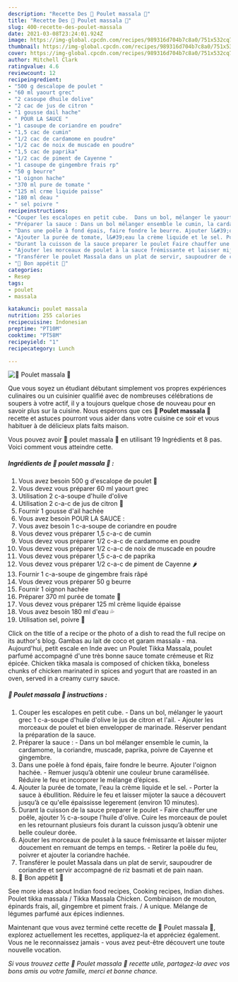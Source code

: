 ```yaml
---
description: "Recette Des 🍗 Poulet massala 🍗"
title: "Recette Des 🍗 Poulet massala 🍗"
slug: 400-recette-des-poulet-massala
date: 2021-03-08T23:24:01.924Z
image: https://img-global.cpcdn.com/recipes/989316d704b7c8a0/751x532cq70/🍗-poulet-massala-🍗-photo-principale-de-la-recette.jpg
thumbnail: https://img-global.cpcdn.com/recipes/989316d704b7c8a0/751x532cq70/🍗-poulet-massala-🍗-photo-principale-de-la-recette.jpg
cover: https://img-global.cpcdn.com/recipes/989316d704b7c8a0/751x532cq70/🍗-poulet-massala-🍗-photo-principale-de-la-recette.jpg
author: Mitchell Clark
ratingvalue: 4.6
reviewcount: 12
recipeingredient:
- "500 g descalope de poulet "
- "60 ml yaourt grec"
- "2 casoupe dhuile dolive"
- "2 cac de jus de citron "
- "1 gousse dail hache"
- " POUR LA SAUCE "
- "1 casoupe de coriandre en poudre"
- "1,5 cac de cumin"
- "1/2 cac de cardamome en poudre"
- "1/2 cac de noix de muscade en poudre"
- "1,5 cac de paprika"
- "1/2 cac de piment de Cayenne "
- "1 casoupe de gingembre frais rp"
- "50 g beurre"
- "1 oignon hache"
- "370 ml pure de tomate "
- "125 ml crme liquide paisse"
- "180 ml deau "
- " sel poivre "
recipeinstructions:
- "Couper les escalopes en petit cube.  Dans un bol, mélanger le yaourt grec 1 c-a-soupe d&#39;huile d&#39;olive le jus de citron et l&#39;ail. Ajouter les morceaux de poulet et bien envelopper de marinade. Réserver pendant la préparation de la sauce."
- "Préparer la sauce : Dans un bol mélanger ensemble le cumin, la cardamome, la coriandre, muscade, paprika, poivre de Cayenne et gingembre."
- "Dans une poêle à fond épais, faire fondre le beurre. Ajouter l&#39;oignon hachée. Remuer jusqu’à obtenir une couleur brune caramélisée. Réduire le feu et incorporer le mélange d’épices."
- "Ajouter la purée de tomate, l&#39;eau la crème liquide et le sel. Porter la sauce à ébullition. Réduire le feu et laisser mijoter la sauce a découvert jusqu’à ce qu&#39;elle épaississe legerement (environ 10 minutes)."
- "Durant la cuisson de la sauce preparer le poulet Faire chauffer une poêle, ajouter ½ c-a-soupe l&#39;huile d&#39;olive. Cuire les morceaux de poulet en les retournant plusieurs fois durant la cuisson jusqu’à obtenir une belle couleur dorée."
- "Ajouter les morceaux de poulet à la sauce frémissante et laisser mijoter doucement en remuant de temps en temps. Retirer la poêle du feu, poivrer et ajouter la coriandre hachée."
- "Transférer le poulet Massala dans un plat de servir, saupoudrer de coriandre et servir accompagné de riz basmati et de pain naan."
- "🍴 Bon appétit 🍴"
categories:
- Resep
tags:
- poulet
- massala

katakunci: poulet massala 
nutrition: 255 calories
recipecuisine: Indonesian
preptime: "PT10M"
cooktime: "PT58M"
recipeyield: "1"
recipecategory: Lunch

---
```



![🍗 Poulet massala 🍗](https://img-global.cpcdn.com/recipes/989316d704b7c8a0/751x532cq70/🍗-poulet-massala-🍗-photo-principale-de-la-recette.jpg)

Que vous soyez un étudiant débutant simplement vos propres expériences culinaires ou un cuisinier qualifié avec de nombreuses célébrations de soupers à votre actif, il y a toujours quelque chose de nouveau pour en savoir plus sur la cuisine. Nous espérons que ces <strong> 🍗 Poulet massala 🍗 </strong> recette et astuces pourront vous aider dans votre cuisine ce soir et vous habituer à de délicieux plats faits maison.

<!--inarticleads1-->

Vous pouvez avoir 🍗 poulet massala 🍗 en utilisant 19 Ingrédients et 8 pas. Voici comment vous atteindre cette.

##### Ingrédients de 🍗 poulet massala 🍗 :

1. Vous avez besoin 500 g d&#39;escalope de poulet 🍗
1. Vous devez vous préparer 60 ml yaourt grec
1. Utilisation 2 c-a-soupe d&#39;huile d&#39;olive
1. Utilisation 2 c-a-c de jus de citron 🍋
1. Fournir 1 gousse d&#39;ail hachée
1. Vous avez besoin  POUR LA SAUCE :
1. Vous avez besoin 1 c-a-soupe de coriandre en poudre
1. Vous devez vous préparer 1,5 c-a-c de cumin
1. Vous devez vous préparer 1/2 c-a-c de cardamome en poudre
1. Vous devez vous préparer 1/2 c-a-c de noix de muscade en poudre
1. Vous devez vous préparer 1,5 c-a-c de paprika
1. Vous devez vous préparer 1/2 c-a-c de piment de Cayenne 🌶️
1. Fournir 1 c-a-soupe de gingembre frais râpé
1. Vous devez vous préparer 50 g beurre
1. Fournir 1 oignon hachée
1. Préparer 370 ml purée de tomate 🍅
1. Vous devez vous préparer 125 ml crème liquide épaisse
1. Vous avez besoin 180 ml d&#39;eau 💦
1. Utilisation  sel, poivre 🧂


Click on the title of a recipe or the photo of a dish to read the full recipe on its author&#39;s blog. Gambas au lait de coco et garam massala - ma. Aujourd&#39;hui, petit escale en Inde avec un Poulet Tikka Massala, poulet parfumé accompagné d&#39;une très bonne sauce tomate crémeuse et Riz épicée. Chicken tikka masala is composed of chicken tikka, boneless chunks of chicken marinated in spices and yogurt that are roasted in an oven, served in a creamy curry sauce. 

<!--inarticleads2-->

##### 🍗 Poulet massala 🍗 instructions :

1. Couper les escalopes en petit cube.  - Dans un bol, mélanger le yaourt grec 1 c-a-soupe d&#39;huile d&#39;olive le jus de citron et l&#39;ail. - Ajouter les morceaux de poulet et bien envelopper de marinade. Réserver pendant la préparation de la sauce.
1. Préparer la sauce : - Dans un bol mélanger ensemble le cumin, la cardamome, la coriandre, muscade, paprika, poivre de Cayenne et gingembre.
1. Dans une poêle à fond épais, faire fondre le beurre. Ajouter l&#39;oignon hachée. - Remuer jusqu’à obtenir une couleur brune caramélisée. Réduire le feu et incorporer le mélange d’épices.
1. Ajouter la purée de tomate, l&#39;eau la crème liquide et le sel. - Porter la sauce à ébullition. Réduire le feu et laisser mijoter la sauce a découvert jusqu’à ce qu&#39;elle épaississe legerement (environ 10 minutes).
1. Durant la cuisson de la sauce preparer le poulet - Faire chauffer une poêle, ajouter ½ c-a-soupe l&#39;huile d&#39;olive. Cuire les morceaux de poulet en les retournant plusieurs fois durant la cuisson jusqu’à obtenir une belle couleur dorée.
1. Ajouter les morceaux de poulet à la sauce frémissante et laisser mijoter doucement en remuant de temps en temps. - Retirer la poêle du feu, poivrer et ajouter la coriandre hachée.
1. Transférer le poulet Massala dans un plat de servir, saupoudrer de coriandre et servir accompagné de riz basmati et de pain naan.
1. 🍴 Bon appétit 🍴


See more ideas about Indian food recipes, Cooking recipes, Indian dishes. Poulet tikka massala / Tikka Massala Chicken. Combinaison de mouton, épinards frais, ail, gingembre et piment frais. / A unique. Mélange de légumes parfumé aux épices indiennes. 

<!--inarticleads1-->

<p>
Maintenant que vous avez terminé cette recette de 🍗 Poulet massala 🍗, explorez actuellement les recettes, appliquez-la et appréciez également. Vous ne le reconnaissez jamais - vous avez peut-être découvert une toute nouvelle vocation.
</p>

<p>
<i>Si vous trouvez cette 🍗 Poulet massala 🍗 recette utile, partagez-la avec vos bons amis ou votre famille, merci et bonne chance.</i>
</p>
